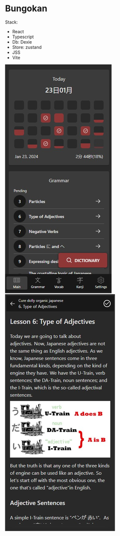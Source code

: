 # Bungokan
Stack:
- React
- Typescript
- Db: Dexie
- Store: zustand
- JSS
- Vite

![image1](public/previewImg/Screenshot_1.jpg)
![image2](public/previewImg/Screenshot_2.jpg)
